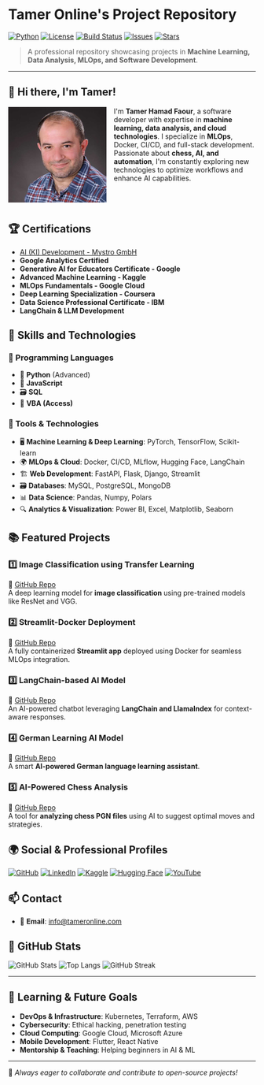 # Tamer Online's Project Repository

[![Python](https://img.shields.io/badge/python-3.8%2B-blue)](https://www.python.org/)
[![License](https://img.shields.io/badge/license-MIT-blue)](https://opensource.org/licenses/MIT)
[![Build Status](https://img.shields.io/badge/build-passing-brightgreen)](https://github.com/TamerOnLine/TamerOnLine/actions)
[![Issues](https://img.shields.io/github/issues/TamerOnLine/TamerOnLine)](https://github.com/TamerOnLine/TamerOnLine/issues)
[![Stars](https://img.shields.io/github/stars/TamerOnLine/TamerOnLine?style=social)](https://github.com/TamerOnLine/TamerOnLine/stargazers)

> A professional repository showcasing projects in **Machine Learning, Data Analysis, MLOps, and Software Development**.

---

## 👋 Hi there, I'm Tamer!

<img src="assets/TamerOnLine.jpg" alt="Tamer Online" width="200" align="left" style="margin-right: 15px; margin-bottom: 10px;" />

I'm **Tamer Hamad Faour**, a software developer with expertise in **machine learning, data analysis, and cloud technologies**. I specialize in **MLOps**, Docker, CI/CD, and full-stack development. Passionate about **chess, AI, and automation**, I'm constantly exploring new technologies to optimize workflows and enhance AI capabilities.

<br clear="left"/>

## 🏆 Certifications

- [AI (KI) Development - Mystro GmbH](https://sway.cloud.microsoft/BVRyxoeaThCBbIsR?ref=LinkedIn&loc=play)
- **Google Analytics Certified**
- **Generative AI for Educators Certificate - Google**
- **Advanced Machine Learning - Kaggle**
- **MLOps Fundamentals - Google Cloud**
- **Deep Learning Specialization - Coursera**
- **Data Science Professional Certificate - IBM**
- **LangChain & LLM Development**

## 💼 Skills and Technologies

### 🚀 Programming Languages
- 🐍 **Python** (Advanced)
- 📜 **JavaScript**
- 🗃 **SQL**
- 🔄 **VBA (Access)**

### 🔧 Tools & Technologies
- 🖥️ **Machine Learning & Deep Learning**: PyTorch, TensorFlow, Scikit-learn
- 🌍 **MLOps & Cloud**: Docker, CI/CD, MLflow, Hugging Face, LangChain
- 🏗️ **Web Development**: FastAPI, Flask, Django, Streamlit
- 🗃 **Databases**: MySQL, PostgreSQL, MongoDB
- 📊 **Data Science**: Pandas, Numpy, Polars
- 🔍 **Analytics & Visualization**: Power BI, Excel, Matplotlib, Seaborn

## 📚 Featured Projects

### 1️⃣ **Image Classification using Transfer Learning**  
🔗 [GitHub Repo](https://github.com/TamerOnLine/img-classifier)  
A deep learning model for **image classification** using pre-trained models like ResNet and VGG.

### 2️⃣ **Streamlit-Docker Deployment**  
🔗 [GitHub Repo](https://github.com/TamerOnLine/Streamlit-Docker)  
A fully containerized **Streamlit app** deployed using Docker for seamless MLOps integration.

### 3️⃣ **LangChain-based AI Model**  
🔗 [GitHub Repo](https://github.com/TamerOnLine/LangChain-LLM)  
An AI-powered chatbot leveraging **LangChain and LlamaIndex** for context-aware responses.

### 4️⃣ **German Learning AI Model**  
🔗 [GitHub Repo](https://github.com/TamerOnLine/German-Learning-Model)  
A smart **AI-powered German language learning assistant**.

### 5️⃣ **AI-Powered Chess Analysis**  
🔗 [GitHub Repo](https://github.com/TamerOnLine/Chess-Analyzer)  
A tool for **analyzing chess PGN files** using AI to suggest optimal moves and strategies.

## 🌍 Social & Professional Profiles

[![GitHub](https://img.shields.io/badge/-GitHub-black?style=flat&logo=github&logoColor=white)](https://github.com/TamerOnLine)
[![LinkedIn](https://img.shields.io/badge/-LinkedIn-blue?style=flat&logo=linkedin&logoColor=white)](https://www.linkedin.com/in/tameronline/)
[![Kaggle](https://img.shields.io/badge/-Kaggle-20BEFF?style=flat&logo=kaggle&logoColor=white)](https://www.kaggle.com/tameronline)
[![Hugging Face](https://img.shields.io/badge/-Hugging%20Face-yellow?style=flat&logo=huggingface&logoColor=black)](https://huggingface.co/TamerOnLine)
[![YouTube](https://img.shields.io/badge/-YouTube-red?style=flat&logo=youtube&logoColor=white)](https://www.youtube.com/@mystrotamer)

## 📫 Contact

- 📩 **Email**: [info@tameronline.com](mailto:info@tameronline.com)

## 🚀 GitHub Stats

![GitHub Stats](https://github-readme-stats.vercel.app/api?username=TamerOnLine&show_icons=true&theme=radical)
![Top Langs](https://github-readme-stats.vercel.app/api/top-langs/?username=TamerOnLine&layout=compact&theme=radical)
![GitHub Streak](https://streak-stats.demolab.com/?user=TamerOnLine&theme=radical)

---

## 🎯 Learning & Future Goals

- **DevOps & Infrastructure**: Kubernetes, Terraform, AWS
- **Cybersecurity**: Ethical hacking, penetration testing
- **Cloud Computing**: Google Cloud, Microsoft Azure
- **Mobile Development**: Flutter, React Native
- **Mentorship & Teaching**: Helping beginners in AI & ML

---

🎯 *Always eager to collaborate and contribute to open-source projects!*
